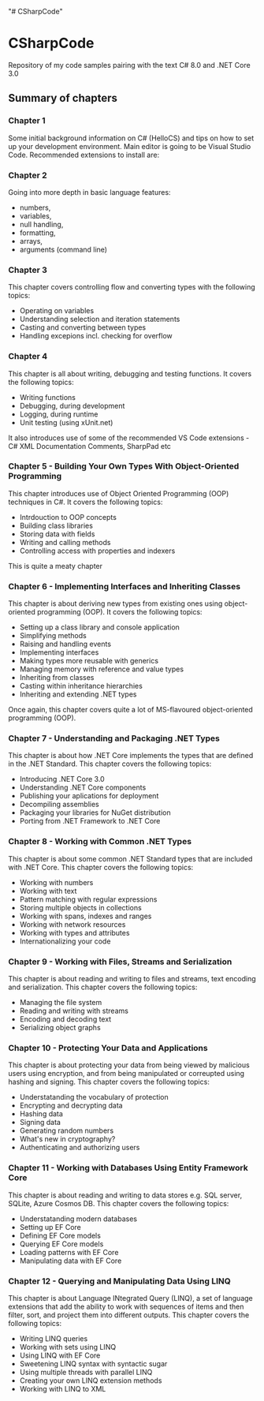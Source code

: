 "# CSharpCode" 
# CSharpCode
Repository of my code samples pairing with the text C# 8.0 and .NET Core 3.0

## Summary of chapters

### Chapter 1
Some initial background information on C# (HelloCS) and tips on how to set up your development environment.
Main editor is going to be Visual Studio Code. 
Recommended extensions to install are:

### Chapter 2
Going into more depth in basic language features:
- numbers, 
- variables, 
- null handling, 
- formatting, 
- arrays, 
- arguments (command line)

### Chapter 3
This chapter covers controlling flow and converting types with the following topics:
- Operating on variables
- Understanding selection and iteration statements
- Casting and converting between types
- Handling excepions incl. checking for overflow

### Chapter 4
This chapter is all about writing, debugging and testing functions. It covers the following topics:
- Writing functions
- Debugging, during development
- Logging, during runtime
- Unit testing (using xUnit.net)

It also introduces use of some of the recommended VS Code extensions - C# XML Documentation Comments, SharpPad etc

### Chapter 5 - Building Your Own Types With Object-Oriented Programming
This chapter introduces use of Object Oriented Programming (OOP) techniques in C#. It covers the following topics:
- Intrdouction to OOP concepts
- Building class libraries
- Storing data with fields
- Writing and calling methods
- Controlling access with properties and indexers

This is quite a meaty chapter

### Chapter 6 - Implementing Interfaces and Inheriting Classes
This chapter is about deriving new types from existing ones using object-oriented programming (OOP). It covers the following topics:
- Setting up a class library and console application
- Simplifying methods
- Raising and handling events
- Implementing interfaces
- Making types more reusable with generics
- Managing memory with reference and value types
- Inheriting from classes
- Casting within inheritance hierarchies
- Inheriting and extending .NET types

Once again, this chapter covers quite a lot of MS-flavoured object-oriented programming (OOP).

### Chapter 7 - Understanding and Packaging .NET Types
This chapter is about how .NET Core implements the types that are defined in the .NET Standard. This chapter covers the following topics:
- Introducing .NET Core 3.0
- Understanding .NET Core components
- Publishing your aplications for deployment
- Decompiling assemblies
- Packaging your libraries for NuGet distribution
- Porting from .NET Framework to .NET Core

### Chapter 8 - Working with Common .NET Types
This chapter is about some common .NET Standard types that are included with .NET Core. This chapter covers the following topics:
- Working with numbers
- Working with text
- Pattern matching with regular expressions
- Storing multiple objects in collections
- Working with spans, indexes and ranges
- Working with network resources
- Working with types and attributes
- Internationalizing your code

### Chapter 9 - Working with Files, Streams and Serialization
This chapter is about reading and writing to files and streams, text encoding and serialization. This chapter covers the following topics:
- Managing the file system
- Reading and writing with streams
- Encoding and decoding text
- Serializing object graphs

### Chapter 10 - Protecting Your Data and Applications
This chapter is about protecting your data from being viewed by malicious users using encryption, and from being manipulated or correupted using hashing and signing. This chapter covers the following topics:
- Understatanding the vocabulary of protection
- Encrypting and decrypting data
- Hashing data
- Signing data
- Generating random numbers
- What's new in cryptography?
- Authenticating and authorizing users

### Chapter 11 - Working with Databases Using Entity Framework Core
This chapter is about reading and writing to data stores e.g. SQL server, SQLite, Azure Cosmos DB. This chapter covers the following topics:
- Understatanding modern databases
- Setting up EF Core
- Defining EF Core models
- Querying EF Core models
- Loading patterns with EF Core
- Manipulating data with EF Core

### Chapter 12 - Querying and Manipulating Data Using LINQ
This chapter is about Language INtegrated Query (LINQ), a set of language extensions that add the ability to work with sequences of items and then filter, sort, and project them into different outputs. This chapter covers the following topics:
- Writing LINQ queries
- Working with sets using LINQ
- Using LINQ with EF Core
- Sweetening LINQ syntax with syntactic sugar
- Using multiple threads with parallel LINQ
- Creating your own LINQ extension methods
- Working with LINQ to XML




